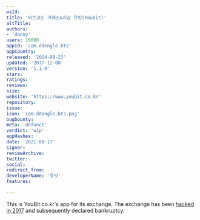 ```yaml
---
wsId: 
title: '비트코인 거래소&지갑 유빗(Youbit)'
altTitle: 
authors:
- 'danny'
users: 10000
appId: 'com.ddengle.bts'
appCountry: 
released: '2014-09-23'
updated: '2017-12-08'
version: '1.1.9'
stars: 
ratings: 
reviews: 
size: 
website: 'https://www.youbit.co.kr'
repository: 
issue: 
icon: 'com.ddengle.bts.png'
bugbounty: 
meta: 'defunct'
verdict: 'wip'
appHashes: 
date: '2021-08-17'
signer: 
reviewArchive: 
twitter: 
social: 
redirect_from: 
developerName: '유빗'
features: 

---
```


This is YouBit.co.kr's app for its exchange. The exchange has been [hacked in 2017](https://www.reuters.com/article/idUSKBN1ED0NJ) and subsequently declared bankruptcy.